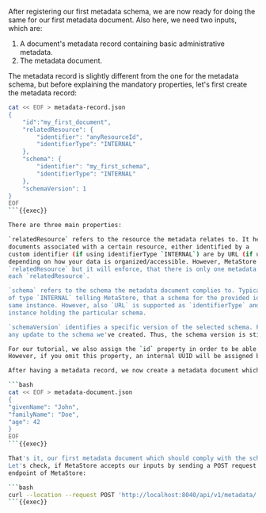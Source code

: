 After registering our first metadata schema, we are now ready for doing the same
for our first metadata document. Also here, we need two inputs, which are:

1. A document's metadata record containing basic administrative metadata.
2. The metadata document.

The metadata record is slightly different from the one for the metadata schema, but
before explaining the mandatory properties, let's first create the metadata record:

```bash
cat << EOF > metadata-record.json
{
    "id":"my_first_document",
    "relatedResource": {
        "identifier": "anyResourceId",
        "identifierType": "INTERNAL"
    },
    "schema": {
        "identifier": "my_first_schema",
        "identifierType": "INTERNAL"
    },
    "schemaVersion": 1
}
EOF
```{{exec}}

There are three main properties: 

`relatedResource` refers to the resource the metadata relates to. It helps you to find all metadata
documents associated with a certain resource, either identified by a
custom identifier (if using identifierType `INTERNAL`) are by URL (if using identifierType `URL`), 
depending on how your data is organized/accessible. However, MetaStore won't check what is behind
`relatedResource` but it will enforce, that there is only one metadata document of a certain schema for
each `relatedResource`.

`schema` refers to the schema the metadata document complies to. Typically, the schema identifier is
of type `INTERNAL` telling MetaStore, that a schema for the provided identifier is available in the 
same instance. However, also `URL` is supported as `identifierType` and may point to another MetaStore
instance holding the particular schema. 

`schemaVersion` identifies a specific version of the selected schema. For our tutorial, we did not apply
any update to the schema we've created. Thus, the schema version is still 1.

For our tutorial, we also assign the `id` property in order to be able to retrieve the document later on. 
However, if you omit this property, an internal UUID will be assigned by MetaStore.

After having a metadata record, we now create a metadata document which we want to upload:

```bash
cat << EOF > metadata-document.json
{
"givenName": "John",
"familyName": "Doe",
"age": 42
}
EOF
```{{exec}}

That's it, our first metadata document which should comply with the schema we registered before.  
Let's check, if MetaStore accepts our inputs by sending a POST request to the metadata repository
endpoint of MetaStore:

```bash
curl --location --request POST 'http://localhost:8040/api/v1/metadata/' --form 'record=@metadata-record.json' --form 'document=@metadata-document.json' |json_pp
```{{exec}}